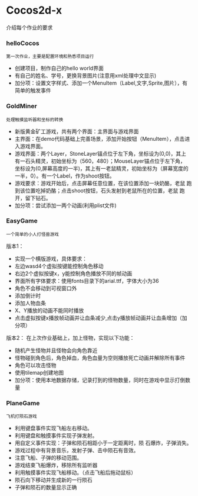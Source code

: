 # Cocos2d-x

介绍每个作业的要求

### helloCocos
    第一次作业，主要是配置环境和熟悉项目运行
* 创建项目，制作自己的hello world界面
* 有自己的姓名、学号，更换背景图片(注意用xml处理中文显示)
* 加分项：设置文字样式、添加一个MenuItem（Label,文字,Sprite,图片），有简单的触发事件

### GoldMiner
    处理触摸监听器和坐标的转换
* 新版黄金矿工游戏，共有两个界面：主界面与游戏界面
* 主界面：在demo代码基础上完善场景，添加开始按钮（MenuItem），点击进入游戏界面。
* 游戏界面：两个Layer，StoneLayer锚点位于左下角，坐标设为(0,0)，其上 有一石头精灵，初始坐标为（560，480）；MouseLayer锚点位于左下角，  坐标设为(0,屏幕高度的一半)，其上有一老鼠精灵，初始坐标为（屏幕宽度的 一半，0）。有一个Label，作为shoot按钮。
* 游戏要求：游戏开始后，点击屏幕任意位置，在该位置添加一块奶酪，老鼠 跑到该位置吃掉奶酪；点击shoot按钮，石头发射到老鼠所在的位置，老鼠 跑开，留下钻石。
* 加分项：尝试添加一两个动画(利用plist文件)

### EasyGame
    一个简单的小人打怪兽游戏
版本1：
* 实现一个横版游戏，具体要求：
* 左边wasd4个虚拟按键能控制角色移动
* 右边2个虚拟按键x，y能控制角色播放不同的帧动画
* 界面所有字体要求：使用fonts目录下的arial.ttf，字体大小为36
* 角色不会移动到可视窗口外
* 添加倒计时
* 添加人物血条
* X、Y播放的动画不能同时播放
* 点击虚拟按键x播放帧动画并让血条减少,点击y播放帧动画并让血条增加（加分项）

版本2：
在上次作业基础上，加上怪物，实现以下功能：
* 随机产生怪物并且怪物会向角色靠近
* 怪物碰到角色后，角色掉血，角色血量为空则播放死亡动画并解除所有事件
* 角色可以攻击怪物
* 使用tilemap创建地图
* 加分项：使用本地数据存储，记录打到的怪物数量，同时在游戏中显示打倒数量


### PlaneGame
    飞机打陨石游戏
* 利用键盘事件实现飞船左右移动。
* 利用键盘和触摸事件实现子弹发射。
* 用自定义事件实现：子弹和陨石相距小于一定距离时，陨 石爆炸，子弹消失。
* 游戏过程中有背景音乐，发射子弹、击中陨石有音效。
* 注意飞船、子弹的移动范围。
* 游戏结束飞船爆炸，移除所有监听器
* 利用触摸事件实现飞船移动。（点击飞船后拖动鼠标）
* 陨石向下移动并生成新的一行陨石
* 子弹和陨石的数量显示正确
